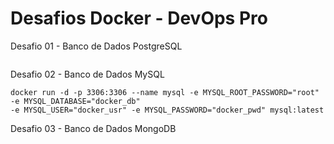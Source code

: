 # Desafios Docker - DevOps Pro

Desafio 01 - Banco de Dados PostgreSQL
```
```

Desafio 02 - Banco de Dados MySQL
```
docker run -d -p 3306:3306 --name mysql -e MYSQL_ROOT_PASSWORD="root" -e MYSQL_DATABASE="docker_db"
-e MYSQL_USER="docker_usr" -e MYSQL_PASSWORD="docker_pwd" mysql:latest
```

Desafio 03 - Banco de Dados MongoDB
```
```
